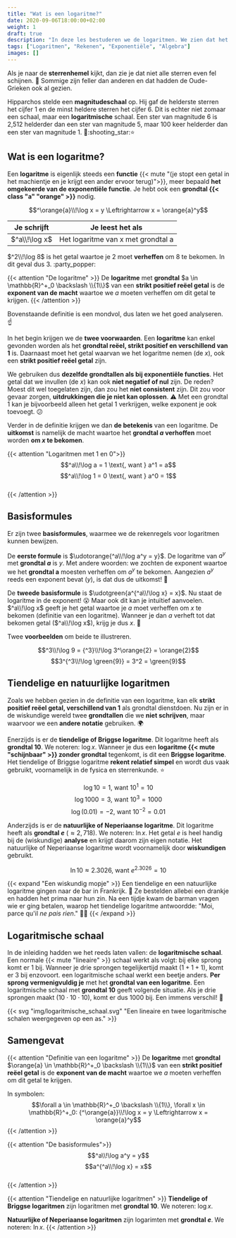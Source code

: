 ```yaml
---
title: "Wat is een logaritme?"
date: 2020-09-06T18:00:00+02:00
weight: 1
draft: true
description: "In deze les bestuderen we de logaritmen. We zien dat het de inverse is van de exponentïele functie en leren over enkele speciale logaritmen."
tags: ["Logaritmen", "Rekenen", "Exponentiële", "Algebra"]
images: []
---
```

Als je naar de **sterrenhemel** kijkt, dan zie je dat niet alle sterren even fel schijnen. :star2: Sommige zijn feller dan anderen en dat hadden de Oude-Grieken ook al gezien. 

Hipparchos stelde een **magnitudeschaal** op. Hij gaf de helderste sterren het cijfer 1 en de minst heldere sterren het cijfer 6. Dit is echter niet zomaar een schaal, maar een **logaritmische** schaal. Een ster van magnitude 6 is 2,512 helderder dan een ster van magnitude 5, maar 100 keer helderder dan een ster van magnitude 1. :exploding_head::shooting_star::star:

## Wat is een logaritme?
Een **logaritme** is eigenlijk steeds een **functie** {{< mute "(je stopt een getal in het machientje en je krijgt een ander ervoor terug)">}}, meer bepaald **het omgekeerde van de exponentiële functie**. Je hebt ook een **grondtal {{< class "a" "orange" >}}** nodig.

$$^\orange{a}\\!\log x = y \Leftrightarrow x = \orange{a}^y$$

| Je schrijft   | Je leest het als                   |
|---------------|------------------------------------|
| $^a\\!\log x$ | Het logaritme van x met grondtal a |

$^2\\!\log 8$ is het getal waartoe je $2$ moet **verheffen** om $8$ te bekomen. In dit geval dus $3$. :party_popper:

{{< attention "De logaritme" >}}
De **logaritme** met **grondtal** $a \in \mathbb{R}^+_0 \backslash \\{1\\}$ van een **strikt positief reëel getal** is de **exponent van de macht** waartoe we $a$ moeten verheffen om dit getal te krijgen.
{{< /attention >}}

Bovenstaande definitie is een mondvol, dus laten we het goed analyseren. :point_up:

In het begin krijgen we de **twee voorwaarden**. Een **logaritme** kan enkel gevonden worden als het **grondtal reëel, strikt positief en verschillend van 1** is. Daarnaast moet het getal waarvan we het logaritme nemen (de $x$), ook een **strikt positief reëel getal** zijn.

We gebruiken dus **dezelfde grondtallen als bij exponentiële functies**. Het getal dat we invullen (de $x$) kan ook **niet negatief of nul** zijn. De reden? Moest dit wel toegelaten zijn, dan zou het **niet consistent** zijn. Dit zou voor gevaar zorgen, **uitdrukkingen die je niet kan oplossen**. :warning: Met een grondtal 1 kan je bijvoorbeeld alleen het getal 1 verkrijgen, welke exponent je ook toevoegt. :confused:

Verder in de definitie krijgen we dan **de betekenis** van een logaritme. De **uitkomst** is namelijk de macht waartoe het **grondtal $a$ verhoffen** moet worden **om $x$ te bekomen**.

{{< attention "Logaritmen met 1 en 0">}}
$$^a\\!\log a = 1 \text{, want } a^1 = a$$
$$^a\\!\log 1 = 0 \text{, want } a^0 = 1$$  
{{< /attention >}}

## Basisformules
Er zijn twee **basisformules**, waarmee we de rekenregels voor logaritmen kunnen bewijzen.

De **eerste formule** is $\udotorange{^a\\!\log a^y = y}$. De logaritme van $a^y$ met **grondtal $a$** is $y$. Met andere woorden: we zochten de exponent waartoe we het **grondtal a** moesten verheffen om $a^y$ te bekomen. Aangezien $a^y$ reeds een exponent bevat ($y$), is dat dus de uitkomst! :partying_face:

De **tweede basisformule** is $\udotgreen{a^{^a\\!\log x} = x}$. Nu staat de logaritme in de exponent! :open_mouth: Maar ook dit kan je intuïtief aanvoelen. $^a\\!\log x$ geeft je het getal waartoe je $a$ moet verheffen om $x$ te bekomen (definitie van een logaritme). Wanneer je dan $a$ verheft tot dat bekomen getal ($^a\\!\log x$), krijg je dus $x$. :exploding_head:

Twee **voorbeelden** om beide te illustreren.

$$^3\\!\log 9 = {^3}\\!\log 3^\orange{2} = \orange{2}$$
$$3^{^3\\!\log \green{9}} = 3^2 = \green{9}$$

## Tiendelige en natuurlijke logaritmen
Zoals we hebben gezien in de definitie van een logaritme, kan elk **strikt positief reëel getal, verschillend van 1** als grondtal dienstdoen. Nu zijn er in de wiskundige wereld twee **grondtallen** die we **niet schrijven**, maar waarvoor we een **andere notatie** gebruiken. :earth_africa:

Enerzijds is er de **tiendelige of Briggse logaritme**. Dit logaritme heeft als **grondtal 10**. We noteren: $\log x$. Wanneer je dus een **logaritme {{< mute "schijnbaar" >}} zonder grondtal** tegenkomt, is dit een **Briggse logaritme**. Het tiendelige of Briggse logaritme **rekent relatief simpel** en wordt dus vaak gebruikt, voornamelijk in de fysica en sterrenkunde. :star:

$$\log 10 = 1 \text{, want } 10^1 = 10$$
$$\log 1000 = 3 \text{, want } 10^3 = 1000$$
$$\log (0.01) = -2 \text{, want } 10^{-2} = 0.01$$

Anderzijds is er de **natuurlijke of Neperiaanse logaritme**. Dit logaritme heeft als **grondtal $e$** ($\approx 2,718$). We noteren: $\ln x$. Het getal $e$ is heel handig bij de (wiskundige) **analyse** en krijgt daarom zijn eigen notatie. Het natuurlijke of Neperiaanse logaritme wordt voornamelijk door **wiskundigen** gebruikt.

$$\ln 10 \approx 2.3026 \text{, want } e^{2.3026} = 10$$

{{< expand "Een wiskundig mopje" >}}
Een tiendelige en een natuurlijke logaritme gingen naar de bar in Frankrijk. :beer: Ze bestelden allebei een drankje en hadden het prima naar hun zin. Na een tijdje kwam de barman vragen wie er ging betalen, waarop het tiendelige logaritme antwoordde: "Moi, parce qu'il *ne pais rien*." :drum::joy:
{{< /expand >}}

## Logaritmische schaal
In de inleiding hadden we het reeds laten vallen: de **logaritmische schaal**. Een normale {{< mute "lineaire" >}} schaal werkt als volgt: bij elke sprong komt er $1$ bij. Wanneer je drie sprongen tegelijkertijd maakt ($1 + 1 + 1$), komt er $3$ bij enzovoort. een logaritmische schaal werkt een beetje anders. **Per sprong vermenigvuldig je** met het **grondtal van een logaritme**. Een logaritmische schaal met **grondtal 10** geeft volgende situatie. Als je drie sprongen maakt ($10 \cdot 10 \cdot 10$), komt er dus $1000$ bij. Een immens verschil! :exploding_head:

{{< svg "img/logaritmische_schaal.svg" "Een lineaire en twee logaritmische schalen weergegeven op een as." >}}

## Samengevat
{{< attention "Definitie van een logaritme" >}}
De **logaritme** met **grondtal** $\orange{a} \in \mathbb{R}^+_0 \backslash \\{1\\}$ van een **strikt positief reëel getal** is de **exponent van de macht** waartoe we $a$ moeten verheffen om dit getal te krijgen.

In symbolen:
$$\forall a \in \mathbb{R}^+_0 \backslash \\{1\\}, \forall x \in \mathbb{R}^+_0: {^\orange{a}}\\!\log x = y \Leftrightarrow x = \orange{a}^y$$
{{< /attention >}}

{{< attention "De basisformules">}}
$$^a\\!\log a^y = y$$
$$a^{^a\\!\log x} = x$$  
{{< /attention >}}

{{< attention "Tiendelige en natuurlijke logaritmen" >}}
**Tiendelige of Briggse logaritmen** zijn logaritmen met **grondtal 10**. We noteren: $\log x$.

**Natuurlijke of Neperiaanse logaritmen** zijn logarimten met **grondtal $e$**. We noteren: $\ln x$.
{{< /attention >}}